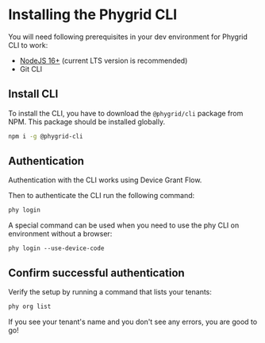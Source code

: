 # Installing the Phygrid CLI

You will need following prerequisites in your dev environment for Phygrid CLI to work:
* [NodeJS 16+](https://nodejs.org/en/) (current LTS version is recommended)
* Git CLI

## Install CLI 

To install the CLI, you have to download the `@phygrid/cli` package from NPM. This package should be installed globally.

```bash
npm i -g @phygrid-cli
```

## Authentication
Authentication with the CLI works using Device Grant Flow. 

Then to authenticate the CLI run the following command:

```bash
phy login
```

A special command can be used when you need to use the phy CLI on environment without a browser:

```
phy login --use-device-code
```

## Confirm successful authentication
Verify the setup by running a command that lists your tenants:

```bash
phy org list
```

If you see your tenant's name and you don't see any errors, you are good to go!
